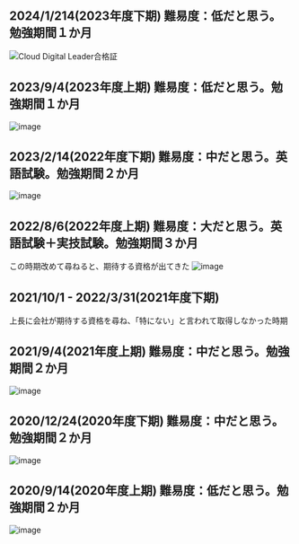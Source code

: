 ## 2024/1/214(2023年度下期) 難易度：低だと思う。勉強期間１か月
![Cloud Digital Leader合格証](https://github.com/tmoritoki0227/exam_certificate/assets/20149115/7788d4fa-0eeb-44f7-960c-d64f6f5f61f1)

## 2023/9/4(2023年度上期) 難易度：低だと思う。勉強期間１か月
![image](https://github.com/tmoritoki0227/exam_certificate/assets/20149115/df8e2790-15a4-4d66-9450-97fad0ffd8f7)

## 2023/2/14(2022年度下期) 難易度：中だと思う。英語試験。勉強期間２か月
![image](https://github.com/tmoritoki0227/exam_certificate/assets/20149115/ae88a83d-d7cd-451f-aa74-3e98e8cdec8b)

## 2022/8/6(2022年度上期) 難易度：大だと思う。英語試験＋実技試験。勉強期間３か月
この時期改めて尋ねると、期待する資格が出てきた
![image](https://github.com/tmoritoki0227/exam_certificate/assets/20149115/fdbfd796-8284-4550-bf30-fb97b2ab9792)

## 2021/10/1 - 2022/3/31(2021年度下期)
上長に会社が期待する資格を尋ね、「特にない」と言われて取得しなかった時期

## 2021/9/4(2021年度上期) 難易度：中だと思う。勉強期間２か月
![image](https://github.com/tmoritoki0227/exam_certificate/assets/20149115/cca44a01-92dc-4f0b-ac97-e4ee8b98a014)

## 2020/12/24(2020年度下期) 難易度：中だと思う。勉強期間２か月
![image](https://github.com/tmoritoki0227/exam_certificate/assets/20149115/238c9cd2-3641-4743-8d2a-af599f35b054)

## 2020/9/14(2020年度上期) 難易度：低だと思う。勉強期間２か月
![image](https://github.com/tmoritoki0227/exam_certificate/assets/20149115/fc18e1f0-f057-4179-9f96-52be8aefa559)
